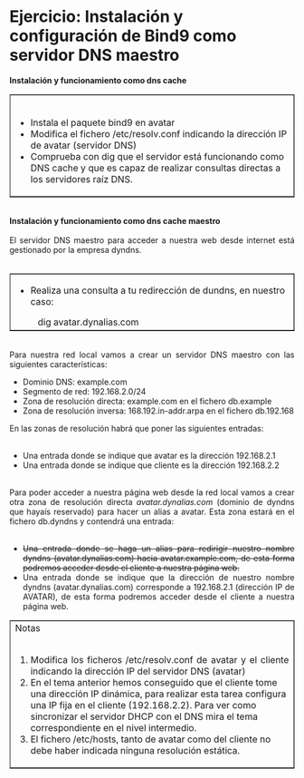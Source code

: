 # Ejercicio: Instalación y configuración de Bind9 como servidor DNS maestro
<div style="text-align: justify;">
  <p style="text-align: justify; font-weight: bold;">Instalación y funcionamiento como dns cache</p>
  <table border="1" width="100%"><tbody>
    <tr>
      <td width="100%" valign="top"><br />
        <ul>
          <li>Instala el paquete bind9 en avatar<br /></li>
          <li>Modifica el fichero /etc/resolv.conf indicando la dirección IP de avatar (servidor DNS)<br /></li>
          <li>Comprueba con dig que el servidor está funcionando como DNS cache y que es capaz de realizar consultas directas a los servidores raíz DNS.</li>
        </ul>
      </td>
    </tr></tbody>
  </table><br /><span style="font-weight: bold;">Instalación y funcionamiento como dns cache maestro</span><br /><br />El servidor DNS maestro para acceder a nuestra web desde internet está gestionado por la empresa dyndns.<br /><br />
  <table border="1" width="100%"><tbody>
    <tr>
      <td width="100%" valign="top">
        <ul>
          <li>Realiza una consulta a tu redirección de dundns, en nuestro caso:</li>
        </ul>
        <div style="margin-left: 40px;"> dig avatar.dynalias.com<br /></div>
      </td>
    </tr></tbody>
  </table><br />Para nuestra red local vamos a crear un servidor DNS maestro con las siguientes características:<br />
  <ul>
    <li>Dominio DNS: example.com</li>
    <li>Segmento de red: 192.168.2.0/24 </li>
    <li>Zona de resolución directa: example.com en el fichero db.example</li>
    <li>Zona de resolución inversa: 168.192.in-addr.arpa en el fichero db.192.168</li>
  </ul>En las zonas de resolución habrá que poner las siguientes entradas:<br /><br />
  <ul>
    <li>Una entrada donde se indique que avatar es la dirección 192.168.2.1</li>
    <li>Una entrada donde se indique que cliente es la dirección 192.168.2.2</li><br />
  </ul>Para poder acceder a nuestra página web desde la red local vamos a crear otra zona de resolución directa <span style="font-style: italic;">avatar.dynalias.com</span> (dominio de dyndns que hayaís reservado) para hacer un alias a avatar. Esta zona estará en el fichero db.dyndns y contendrá una entrada:<br /><br />
  <ul>
    <li style="text-decoration: line-through;">Una entrada donde se haga un alias para redirigir nuestro nombre dyndns (avatar.dynalias.com) hacia avatar.example.com, de esta forma podremos acceder desde el cliente a nuestra página web.</li>
    <li>Una entrada donde se indique que la dirección de nuestro nombre dyndns (avatar.dynalias.com) corresponde a 192.168.2.1 (dirección IP de AVATAR), de esta forma podremos acceder desde el cliente a nuestra página web.</li>
  </ul>
  <table border="1" width="100%"><tbody>
    <tr>
      <td width="100%" valign="top">Notas<br /><br />
        <ol>
          <li style="text-align: justify;">Modifica los ficheros /etc/resolv.conf de avatar y el cliente indicando la dirección IP del servidor DNS (avatar)</li>
          <li>En el tema anterior hemos conseguido que el cliente tome una dirección IP dinámica, para realizar esta tarea configura una IP fija en el cliente (192.168.2.2). Para ver como sincronizar el servidor DHCP con el DNS mira el tema correspondiente en el nivel intermedio.</li>
          <li>El fichero /etc/hosts, tanto de avatar como del cliente no debe haber indicada ninguna resolución estática.<br /></li>
        </ol>
      </td>
    </tr></tbody>
  </table><br /></div>
